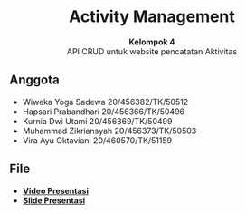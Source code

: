 <h1 align="center">Activity Management</h1>

<div align="center">
  <strong>Kelompok 4</strong>
</div>
<div align="center">
  API CRUD untuk website pencatatan Aktivitas
</div>

## Anggota
- Wiweka Yoga Sadewa		20/456382/TK/50512
- Hapsari Prabandhari		20/456366/TK/50496
- Kurnia Dwi Utami		  20/456369/TK/50499
- Muhammad Zikriansyah	20/456373/TK/50503
- Vira Ayu Oktaviani		20/460570/TK/51159

## File
- __<a href="https://youtu.be/7gDu5UtYKfE">Video Presentasi</a>__
- __<a href="https://docs.google.com/presentation/d/1xN3h04Bqr6y9nXhQ7LLkbrvvxQdB6QWa_AgfCoISE3s/edit#slide=id.g105f6cd14c6_0_3872">Slide Presentasi</a>__